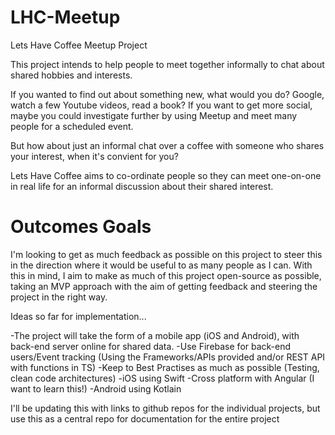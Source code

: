 # LHC-Meetup
Lets Have Coffee Meetup Project

This project intends to help people to meet together informally to chat about shared hobbies and interests.

If you wanted to find out about something new, what would you do? Google, watch a few Youtube videos, read a book?
If you want to get more social, maybe you could investigate further by using Meetup and meet many people for a scheduled event.

But how about just an informal chat over a coffee with someone who shares your interest, when it's convient for you?

Lets Have Coffee aims to co-ordinate people so they can meet one-on-one in real life for an informal discussion about their shared interest.

# Outcomes Goals

I'm looking to get as much feedback as possible on this project to steer this in the direction where it would be useful to as many people as I can. With this in mind, I aim to make as much of this project open-source as possible, taking an MVP approach with the aim of getting feedback and steering the project in the right way.

Ideas so far for implementation...

-The project will take the form of a mobile app (iOS and Android), with back-end server online for shared data. 
-Use Firebase for back-end users/Event tracking (Using the Frameworks/APIs provided and/or REST API with functions in TS)
-Keep to Best Practises as much as possible (Testing, clean code architectures)
-iOS using Swift
-Cross platform with Angular (I want to learn this!)
-Android using Kotlain

I'll be updating this with links to github repos for the individual projects, but use this as a central repo for documentation for the entire project
